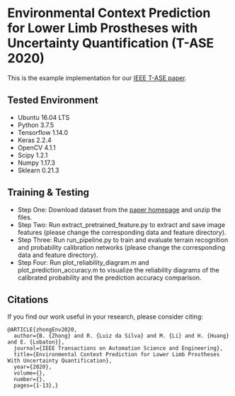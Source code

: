 # Environmental Context Prediction for Lower Limb Prostheses with Uncertainty Quantification (T-ASE 2020)

This is the example implementation for our [IEEE T-ASE paper]().

## Tested Environment 
- Ubuntu 16.04 LTS
- Python 3.7.5
- Tensorflow 1.14.0
- Keras 2.2.4
- OpenCV 4.1.1
- Scipy 1.2.1
- Numpy 1.17.3
- Sklearn 0.21.3


## Training & Testing
- Step One: Download dataset from the [paper homepage](https://research.ece.ncsu.edu/aros/paper-tase2020-lowerlimb/) and unzip the files. 
- Step Two: Run extract_pretrained_feature.py to extract and save image features (please change the corresponding data and feature directory). 
- Step Three: Run run_pipeline.py to train and evaluate terrain recognition and probability calibration networks (please change the corresponding data and feature directory). 
- Step Four: Run plot_reliability_diagram.m and plot_prediction_accuracy.m to visualize the reliability diagrams of the calibrated probability and the prediction accuracy comparison. 


## Citations
If you find our work useful in your research, please consider citing:
```
@ARTICLE{zhongEnv2020,
  author={B. {Zhong} and R. {Luiz da Silva} and M. {Li} and H. {Huang} and E. {Lobaton}},
  journal={IEEE Transactions on Automation Science and Engineering}, 
  title={Environmental Context Prediction for Lower Limb Prostheses With Uncertainty Quantification}, 
  year={2020},
  volume={},
  number={},
  pages={1-13},}
```
